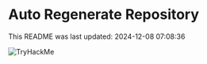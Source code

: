 # Auto Regenerate Repository

This README was last updated: 2024-12-08 07:08:36

 ![TryHackMe](https://tryhackme.com/badge/533634)